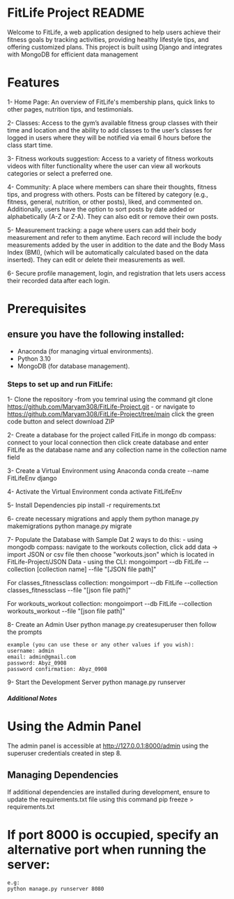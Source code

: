 # FitLife Project README

Welcome to FitLife, a web application designed to help users achieve their fitness goals by tracking activities, providing healthy lifestyle tips, and offering customized plans. This project is built using Django and integrates with MongoDB for efficient data management

# Features

1- Home Page: An overview of FitLife's membership plans, quick links to other pages, nutrition tips, and testimonials.

2- Classes: Access to the gym’s available fitness group classes with their time and location and the ability to add classes to the user’s classes for logged in users where they will be notified via email 6 hours before the class start time.

3- Fitness workouts suggestion: Access to a variety of fitness workouts videos with filter functionality where the user can view all workouts categories or select a preferred one.

4- Community: A place where members can share their thoughts, fitness tips, and progress with others. Posts can be filtered by category (e.g., fitness, general, nutrition, or other posts), liked, and commented on. Additionally, users have the option to sort posts by date added or alphabetically (A-Z or Z-A). They can also edit or remove their own posts.

5- Measurement tracking: a page where users can add their body measurement and refer to them anytime. Each record will include the body measurements added by the user in addition to the date and the Body Mass Index (BMI), (which will be automatically calculated based on the data inserted). They can edit or delete their measurements as well.

6- Secure profile management, login, and registration that lets users access their recorded data after each login.

# Prerequisites

## ensure you have the following installed:

- Anaconda (for managing virtual environments).
- Python 3.10
- MongoDB (for database management).

### Steps to set up and run FitLife:

1- Clone the repository
-from you temrinal using the command
git clone https://github.com/Maryam308/FitLife-Project.git - or navigate to https://github.com/Maryam308/FitLife-Project/tree/main click the green code button and select download ZIP

2- Create a database for the project called FitLife
in mongo db compass: connect to your local connection then click create database and enter FitLife as the database name and any collection name in the collection name field

3- Create a Virtual Environment using Anaconda
conda create --name FitLifeEnv django

4- Activate the Virtual Environment
conda activate FitLifeEnv

5- Install Dependencies
pip install -r requirements.txt

6- create necessary migrations and apply them
python manage.py makemigrations
python manage.py migrate

7- Populate the Database with Sample Dat
2 ways to do this: - using mongodb compass: navigate to the workouts collection, click add data -> import JSON or csv file then choose "workouts.json" which is located in FitLife-Project/JSON Data - using the CLI: mongoimport --db FitLife --collection [collection name] --file "[JSON file path]"

For classes_fitnessclass collection:
mongoimport --db FitLife --collection classes_fitnessclass --file "[json file path]"

For workouts_workout collection:
mongoimport --db FitLife --collection workouts_workout --file "[json file path]"

8- Create an Admin User
python manage.py createsuperuser
then follow the prompts

    example (you can use these or any other values if you wish):
    username: admin
    email: admin@gmail.com
    password: Abyz_0908
    password confirmation: Abyz_0908

9- Start the Development Server
python manage.py runserver

##### Additional Notes

# Using the Admin Panel

The admin panel is accessible at http://127.0.0.1:8000/admin using the superuser credentials created in step 8.

## Managing Dependencies

If additional dependencies are installed during development, ensure to update the requirements.txt file using this command
pip freeze > requirements.txt

# If port 8000 is occupied, specify an alternative port when running the server:

    e.g:
    python manage.py runserver 8080
